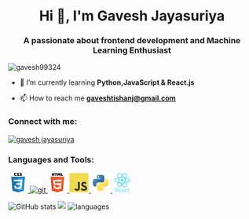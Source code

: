 <h1 align="center">Hi 👋, I'm Gavesh Jayasuriya</h1>
<h3 align="center">A passionate about frontend development and Machine Learning Enthusiast</h3>

<p align="left"> <img src="https://komarev.com/ghpvc/?username=gavesh99324&label=Profile%20views&color=0e75b6&style=flat" alt="gavesh99324" /> </p>

- 🌱 I’m currently learning **Python,JavaScript & React.js**

- 📫 How to reach me **gaveshtishanj@gmail.com**

<h3 align="left">Connect with me:</h3>
<p align="left">
<a href="https://www.linkedin.com/in/gavesh-jayasuriya-8733a5249?utm_source=share&utm_campaign=share_via&utm_content=profile&utm_medium=android_app" target="blank"><img align="center" src="https://raw.githubusercontent.com/rahuldkjain/github-profile-readme-generator/master/src/images/icons/Social/linked-in-alt.svg" alt="gavesh jayasuriya" height="30" width="40" /></a>
</p>

<h3 align="left">Languages and Tools:</h3>
<p align="left"> <a href="https://www.w3schools.com/css/" target="_blank" rel="noreferrer"> <img src="https://raw.githubusercontent.com/devicons/devicon/master/icons/css3/css3-original-wordmark.svg" alt="css3" width="40" height="40"/> </a> <a href="https://git-scm.com/" target="_blank" rel="noreferrer"> <img src="https://www.vectorlogo.zone/logos/git-scm/git-scm-icon.svg" alt="git" width="40" height="40"/> </a> <a href="https://www.w3.org/html/" target="_blank" rel="noreferrer"> <img src="https://raw.githubusercontent.com/devicons/devicon/master/icons/html5/html5-original-wordmark.svg" alt="html5" width="40" height="40"/> </a> <a href="https://developer.mozilla.org/en-US/docs/Web/JavaScript" target="_blank" rel="noreferrer"> <img src="https://raw.githubusercontent.com/devicons/devicon/master/icons/javascript/javascript-original.svg" alt="javascript" width="40" height="40"/> </a> <a href="https://www.python.org" target="_blank" rel="noreferrer"> <img src="https://raw.githubusercontent.com/devicons/devicon/master/icons/python/python-original.svg" alt="python" width="40" height="40"/> </a> <a href="https://reactjs.org/" target="_blank" rel="noreferrer"> <img src="https://raw.githubusercontent.com/devicons/devicon/master/icons/react/react-original-wordmark.svg" alt="react" width="40" height="40"/> </a> </p>
                                                                                                                                                                                                                                                                                                                                                                                                                                                                                                                                                                                                                                                                                                                                                                                                                                                                                                                                                                                  
<img align="center" src="https://github-readme-stats.vercel.app/api?username=Gavesh99324&show_icons=true&include_all_commits=true&theme=dracula" alt="GitHub stats" />
<a href="http://www.github.com/Gavesh99324"><img src="https://github-readme-streak-stats.herokuapp.com/?user=Gavesh99324&stroke=ffffff&background=1c1917&ring=facc15&fire=facc15&currStreakNum=ffffff&currStreakLabel=facc15&sideNums=ffffff&sideLabels=ffffff&dates=ffffff&hide_border=true" /></a>

<img align="center" src="https://github-readme-stats.vercel.app/api/top-langs/?username=Gavesh99324&&exclude_repo=gnomezgrave&layout=compact&theme=dracula" alt="languages"/>


                                                                                                                                                                                                                                                                                                                                                                                                                                                                                                                                                                                                                                                                                                                                                                                                                                
